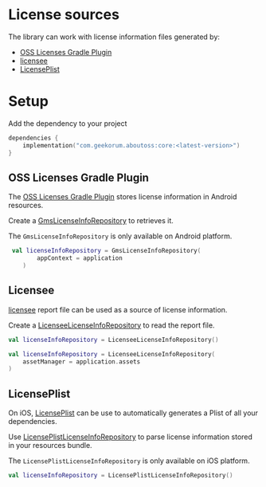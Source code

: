 License sources
===============

The library can work with license information files generated by:

- [OSS Licenses Gradle Plugin](https://github.com/google/play-services-plugins/tree/main/oss-licenses-plugin)
- [licensee](https://github.com/cashapp/licensee)
- [LicensePlist](https://github.com/mono0926/LicensePlist)

Setup
=====

Add the dependency to your project

```kotlin title="build.gradle.kts"
dependencies {
    implementation("com.geekorum.aboutoss:core:<latest-version>")
}
```

OSS Licenses Gradle Plugin
--------------------------

The [OSS Licenses Gradle Plugin](https://github.com/google/play-services-plugins/tree/main/oss-licenses-plugin) stores license information in Android resources.

Create a [GmsLicenseInfoRepository](api/core/com.geekorum.aboutoss.core.gms/-gms-license-info-repository/index.html) to retrieves it.

The `GmsLicenseInfoRepository` is only available on Android platform.

```kotlin
 val licenseInfoRepository = GmsLicenseInfoRepository(
        appContext = application
    )
```


Licensee
--------

[licensee](https://github.com/cashapp/licensee) report file can be used as a source of license information.

Create a [LicenseeLicenseInfoRepository](api/core/com.geekorum.aboutoss.core.licensee/-licensee-license-info-repository/index.html) to read the report file.


```kotlin title="on iOS and Desktop"
val licenseInfoRepository = LicenseeLicenseInfoRepository()
```

```kotlin title="on Android"
val licenseInfoRepository = LicenseeLicenseInfoRepository(
    assetManager = application.assets
)
```

LicensePlist
------------

On iOS, [LicensePlist](https://github.com/mono0926/LicensePlist) can be use to automatically generates a Plist of all your dependencies.

Use [LicensePlistLicenseInfoRepository](api/core/com.geekorum.aboutoss.core.licenseplist/-license-plist-license-info-repository/index.html)
to parse license information stored in your resources bundle.

The `LicensePlistLicenseInfoRepository` is only available on iOS platform.

```kotlin
val licenseInfoRepository = LicensePlistLicenseInfoRepository()
```

